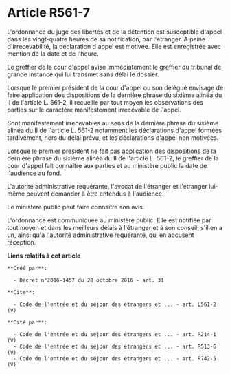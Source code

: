 # Article R561-7

L'ordonnance du juge des libertés et de la détention est susceptible d'appel dans les vingt-quatre heures de sa notification,
par l'étranger. A peine d'irrecevabilité, la déclaration d'appel est motivée. Elle est enregistrée avec mention de la date et
de l'heure. 

Le greffier de la cour d'appel avise immédiatement le greffier du tribunal de grande instance qui lui transmet sans délai le
dossier. 

Lorsque le premier président de la cour d'appel ou son délégué envisage de faire application des dispositions de la dernière
phrase du sixième alinéa du II de l'article L. 561-2, il recueille par tout moyen les observations des parties sur le
caractère manifestement irrecevable de l'appel. 

Sont manifestement irrecevables au sens de la dernière phrase du sixième alinéa du II de l'article L. 561-2 notamment les
déclarations d'appel formées tardivement, hors du délai prévu, et les déclarations d'appel non motivées. 

Lorsque le premier président ne fait pas application des dispositions de la dernière phrase du sixième alinéa du II de
l'article L. 561-2, le greffier de la cour d'appel fait connaître aux parties et au ministère public la date de l'audience au
fond. 

L'autorité administrative requérante, l'avocat de l'étranger et l'étranger lui-même peuvent demander à être entendus à
l'audience. 

Le ministère public peut faire connaître son avis. 

L'ordonnance est communiquée au ministère public. Elle est notifiée par tout moyen et dans les meilleurs délais à l'étranger
et à son conseil, s'il en a un, ainsi qu'à l'autorité administrative requérante, qui en accusent réception.

**Liens relatifs à cet article**

	**Créé par**:

	  - Décret n°2016-1457 du 28 octobre 2016 - art. 31

	**Cite**:

	  - Code de l'entrée et du séjour des étrangers et ... - art. L561-2 (V)

	**Cité par**:

	  - Code de l'entrée et du séjour des étrangers et ... - art. R214-1 (V)
	  - Code de l'entrée et du séjour des étrangers et ... - art. R513-6 (V)
	  - Code de l'entrée et du séjour des étrangers et ... - art. R742-5 (V)
